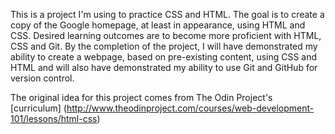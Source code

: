 This is a project I'm using to practice CSS and HTML.
The goal is to create a copy of the Google homepage, at least in appearance, using HTML and CSS.
Desired learning outcomes are to become more proficient with HTML, CSS and Git.
By the completion of the project, I will have demonstrated my ability to create a webpage, based on pre-existing content, using CSS and HTML and will also have demonstrated my ability to use Git and GitHub for version control.

The original idea for this project comes from The Odin Project's [curriculum] (http://www.theodinproject.com/courses/web-development-101/lessons/html-css)
